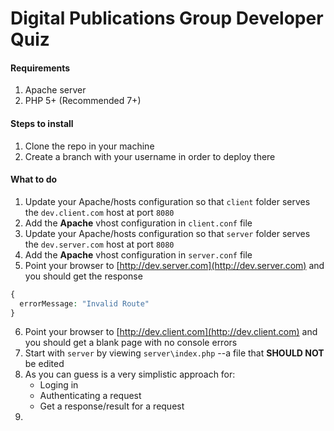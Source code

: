 # Digital Publications Group Developer Quiz

#### Requirements
1. Apache server
2. PHP 5+ (Recommended 7+)

#### Steps to install

1. Clone the repo in your machine
2. Create a branch with your username in order to deploy there

#### What to do
1. Update your Apache/hosts configuration so that `client` folder serves the `dev.client.com` host at port `8080`
2. Add the **Apache** vhost configuration in `client.conf` file
3. Update your Apache/hosts configuration so that `server` folder serves the `dev.server.com` host at port `8080`
4. Add the **Apache** vhost configuration in `server.conf` file
5. Point your browser to [http://dev.server.com](http://dev.server.com) and you should get the response  
```php
{
  errorMessage: "Invalid Route"
}
```
6. Point your browser to [http://dev.client.com](http://dev.client.com) and you should get a blank page with no console errors
7. Start with `server` by viewing `server\index.php` --a file that **SHOULD NOT** be edited 
8. As you can guess is a very simplistic approach for:
    * Loging in
    * Authenticating a request
    * Get a response/result for a request
9. 
